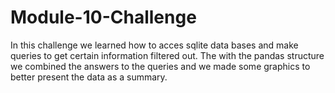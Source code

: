 # Module-10-Challenge
In this challenge we learned how to acces sqlite data bases and make queries to get certain information filtered out. The with the pandas structure
we combined the answers to the queries and we made some graphics to better present the data as a summary.
